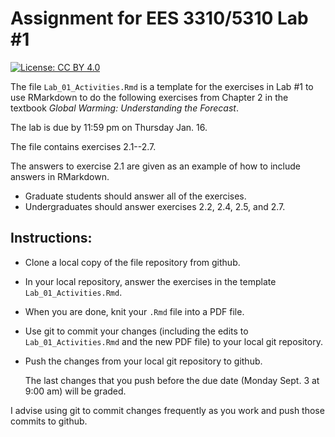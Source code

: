 # Assignment for EES 3310/5310 Lab #1

[![License: CC BY 4.0](https://img.shields.io/badge/License-CC%20BY%204.0-lightgrey.svg)](https://creativecommons.org/licenses/by/4.0/)

The file `Lab_01_Activities.Rmd` is a template for the exercises in Lab #1 to use
RMarkdown to do the following exercises from Chapter 2 in the textbook 
_Global Warming: Understanding the Forecast_.

The lab is due by 11:59 pm on Thursday Jan. 16.

The file contains exercises 2.1--2.7.

The answers to exercise 2.1 are given as an example of how to include
answers in RMarkdown.

* Graduate students should answer all of the exercises. 
* Undergraduates should answer exercises 2.2, 2.4, 2.5, and 2.7.

## Instructions:

* Clone a local copy of the file repository from github.
* In your local repository, answer the exercises in the template
  `Lab_01_Activities.Rmd`.
* When you are done, knit your `.Rmd` file into a PDF file.
* Use git to commit your changes (including the edits to `Lab_01_Activities.Rmd`
  and the new PDF file) to your local git repository.
* Push the changes from your local git repository to github.

    The last changes that you push before the due date 
    (Monday Sept. 3 at 9:00 am) will be graded.

I advise using git to commit changes frequently as you work and push those commits
to github.

